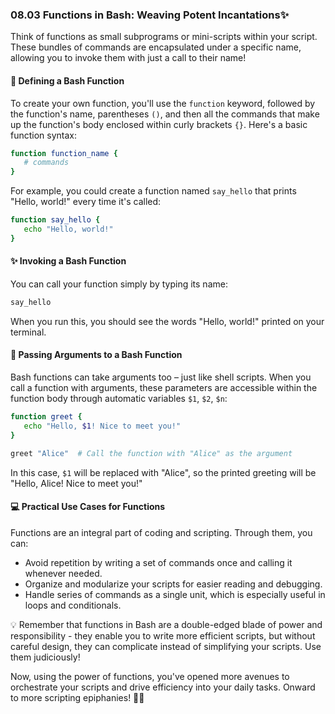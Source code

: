 ### 08.03 Functions in Bash: Weaving Potent Incantations✨

Think of functions as small subprograms or mini-scripts within your script. These bundles of commands are encapsulated under a specific name, allowing you to invoke them with just a call to their name!

#### 🧪 Defining a Bash Function

To create your own function, you'll use the `function` keyword, followed by the function's name, parentheses `()`, and then all the commands that make up the function's body enclosed within curly brackets `{}`. Here's a basic function syntax:

```bash
function function_name {
   # commands
}
```
For example, you could create a function named `say_hello` that prints "Hello, world!" every time it's called:

```bash
function say_hello {
   echo "Hello, world!"
}
```

#### ✨ Invoking a Bash Function 

You can call your function simply by typing its name:

```bash
say_hello
```

When you run this, you should see the words "Hello, world!" printed on your terminal.

#### 🧭 Passing Arguments to a Bash Function 

Bash functions can take arguments too – just like shell scripts. When you call a function with arguments, these parameters are accessible within the function body through automatic variables `$1`, `$2`, `$n`:

```bash
function greet {
   echo "Hello, $1! Nice to meet you!"
}

greet "Alice"  # Call the function with "Alice" as the argument
```

In this case, `$1` will be replaced with "Alice", so the printed greeting will be "Hello, Alice! Nice to meet you!"

#### 💻 Practical Use Cases for Functions

Functions are an integral part of coding and scripting. Through them, you can:

- Avoid repetition by writing a set of commands once and calling it whenever needed.
- Organize and modularize your scripts for easier reading and debugging.
- Handle series of commands as a single unit, which is especially useful in loops and conditionals.

💡 Remember that functions in Bash are a double-edged blade of power and responsibility - they enable you to write more efficient scripts, but without careful design, they can complicate instead of simplifying your scripts. Use them judiciously! 

Now, using the power of functions, you've opened more avenues to orchestrate your scripts and drive efficiency into your daily tasks. Onward to more scripting epiphanies! 🌟🚀